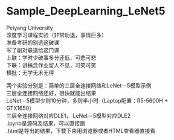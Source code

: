 # Sample_DeepLearning_LeNet5
Peiyang University  
深度学习课程实验（非常劝退，事情巨多）  
准备考研的别选这破课  
写了副对联送给这门课  
上联：学时少破事多分还低，可悲可悲  
下联：讲稿念作业留人不见，可笑可笑  
横批：无学无术无得  
  
两个实验分别是：简单的三层全连接网络和LeNet－5模型示例  
三层全连接网络还好，很快就能出结果  
LeNet－5模型少则10分钟，多则半小时（Laptop配置：R5-5600H + GTX1650）  
三层全连接网络对应DLE1， LeNet－5模型对应DLE2  
.ipynb是源码及结果，可以直接跑  
.html是导出的结果，下载下来用浏览器或者HTML查看器直接看  
